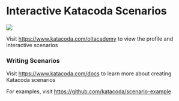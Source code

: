 # Interactive Katacoda Scenarios

[![](http://shields.katacoda.com/katacoda/oltacademy/count.svg)](https://www.katacoda.com/oltacademy "Get your profile on Katacoda.com")

Visit https://www.katacoda.com/oltacademy to view the profile and interactive scenarios

### Writing Scenarios
Visit https://www.katacoda.com/docs to learn more about creating Katacoda scenarios

For examples, visit https://github.com/katacoda/scenario-example
